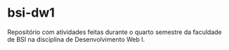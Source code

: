 # bsi-dw1

Repositório com atividades feitas durante o quarto semestre da faculdade de BSI na disciplina de Desenvolvimento Web I.
